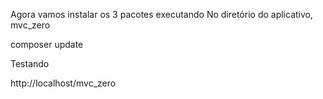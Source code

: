 Agora vamos instalar os 3 pacotes executando
No diretório do aplicativo, mvc_zero

composer update


Testando

http://localhost/mvc_zero

